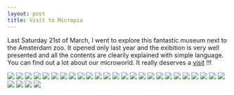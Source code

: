 ```yaml
---
layout: post
title: Visit to Micropia
---
```


Last Saturday 21st of March, I went to explore this fantastic museum next to the Amsterdam zoo.
It opened only last year and the exibition is very well presented and all the contents are clearily explained with simple language. You can find out a lot about our microworld. 
It really deserves a <a href="http://biohackacademy.github.io/biofactory/annex/cultivation-media/">visit</a> !!!

<img src="https://dl.dropboxusercontent.com/u/16334624/187.JPG">
<img src="https://dl.dropboxusercontent.com/u/16334624/188.JPG">
<img src="https://dl.dropboxusercontent.com/u/16334624/189.JPG">
<img src="https://dl.dropboxusercontent.com/u/16334624/190.JPG">
<img src="https://dl.dropboxusercontent.com/u/16334624/192.JPG">
<img src="https://dl.dropboxusercontent.com/u/16334624/193.JPG">
<img src="https://dl.dropboxusercontent.com/u/16334624/194.JPG">
<img src="https://dl.dropboxusercontent.com/u/16334624/195.JPG">
<img src="https://dl.dropboxusercontent.com/u/16334624/196.JPG">
<img src="https://dl.dropboxusercontent.com/u/16334624/197.JPG">
<img src="https://dl.dropboxusercontent.com/u/16334624/198.JPG">
<img src="https://dl.dropboxusercontent.com/u/16334624/200.JPG">
<img src="https://dl.dropboxusercontent.com/u/16334624/201.JPG">
<img src="https://dl.dropboxusercontent.com/u/16334624/202.JPG">
<img src="https://dl.dropboxusercontent.com/u/16334624/203.JPG">
<img src="https://dl.dropboxusercontent.com/u/16334624/205.JPG">
<img src="https://dl.dropboxusercontent.com/u/16334624/206.JPG">
<img src="https://dl.dropboxusercontent.com/u/16334624/207.JPG">
<img src="https://dl.dropboxusercontent.com/u/16334624/208.JPG">
<img src="https://dl.dropboxusercontent.com/u/16334624/209.JPG">
<img src="https://dl.dropboxusercontent.com/u/16334624/210.JPG">
<img src="https://dl.dropboxusercontent.com/u/16334624/211.JPG">
<img src="https://dl.dropboxusercontent.com/u/16334624/212.JPG">
<img src="https://dl.dropboxusercontent.com/u/16334624/213.JPG">
<img src="https://dl.dropboxusercontent.com/u/16334624/214.JPG">
<img src="https://dl.dropboxusercontent.com/u/16334624/215.JPG">
<img src="https://dl.dropboxusercontent.com/u/16334624/216.JPG">
<img src="https://dl.dropboxusercontent.com/u/16334624/217.JPG">
<img src="https://dl.dropboxusercontent.com/u/16334624/218.JPG">


